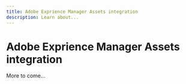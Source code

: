 ```yaml
---
title: Adobe Exprience Manager Assets integration
description: Learn about...
---
```


# Adobe Exprience Manager Assets integration

More to come...